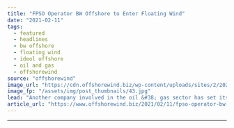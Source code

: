 ```yaml
---
title: "FPSO Operator BW Offshore to Enter Floating Wind"
date: "2021-02-11"
tags: 
  - featured
  - headlines
  - bw offshore
  - floating wind
  - ideol offshore
  - oil and gas
  - offshorewind
source: "offshorewind"
image_url: "https://cdn.offshorewind.biz/wp-content/uploads/sites/2/2021/02/11092003/Ideol_.jpg"
image_fp: "/assets/img/post_thumbnails/43.jpg"
lead: "Another company involved in the oil &#38; gas sector has set its sights on"
article_url: "https://www.offshorewind.biz/2021/02/11/fpso-operator-bw-offshore-to-enter-floating-wind/"
---
```


---
